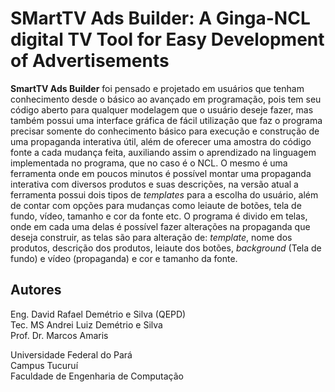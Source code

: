 # **SMartTV Ads Builder:** A Ginga-NCL digital TV Tool for Easy Development of Advertisements

**SmartTV Ads Builder** foi pensado e projetado em usuários que tenham conhecimento desde o básico ao avançado em programação, pois tem seu código aberto para qualquer modelagem que o usuário deseje fazer, mas também possui uma interface gráfica de fácil utilização que faz o programa precisar somente do conhecimento básico para execução e construção de uma propaganda interativa útil, além de oferecer uma amostra do código fonte a cada mudança feita, auxiliando assim o aprendizado na linguagem implementada no programa, que no caso é o NCL.
O mesmo é uma ferramenta onde em poucos minutos é possível montar uma propaganda interativa com diversos produtos e suas descrições, na versão atual a ferramenta possui dois tipos de *templates* para a escolha do usuário, além de contar com opções para mudanças como leiaute de botões, tela de fundo, vídeo, tamanho e cor da fonte etc.
O programa é divido em telas, onde em cada uma delas é possível fazer alterações na propaganda que deseja construir, as telas são para alteração de: *template*, nome dos produtos, descrição dos produtos, leiaute dos botões, *background* (Tela de fundo) e vídeo (propaganda) e cor e tamanho da fonte.

## Autores
Eng. David Rafael Demétrio e Silva (QEPD)  
Tec. MS Andrei Luiz Demétrio e Silva  
Prof. Dr. Marcos Amaris  

Universidade Federal do Pará  
Campus Tucuruí  
Faculdade de Engenharia de Computação  
